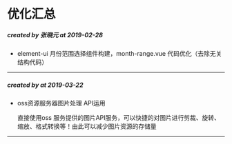 # 优化汇总


##### created by 张晓元 at 2019-02-28

* element-ui 月份范围选择组件构建，month-range.vue 代码优化（去除无关结构代码）

---
##### created by at 2019-03-22

* oss资源服务器图片处理 API运用
  
  直接使用oss 服务提供的图片API服务，可以快捷的对图片进行剪裁、旋转、缩放、格式转换等！由此可以减少图片资源的存储量

---

